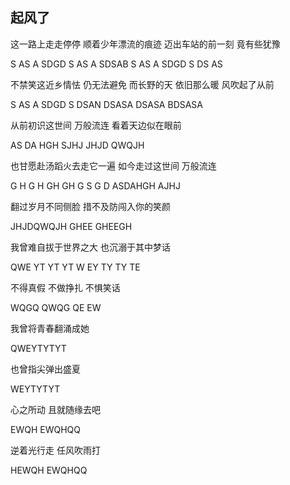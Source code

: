 ## 起风了 

这一路上走走停停 顺着少年漂流的痕迹   迈出车站的前一刻 竟有些犹豫

S AS A SDGD S AS A SDSAB 			 S AS A SDGD S DS AS

不禁笑这近乡情怯 仍无法避免   而长野的天 依旧那么暖  风吹起了从前

S AS A SDGD S DSAN              DSASA DSASA BDSASA

从前初识这世间 万般流连 看着天边似在眼前

AS DA HGH SJHJ JHJD QWQJH

也甘愿赴汤蹈火去走它一遍  如今走过这世间 万般流连

G H G H GH GH G S G D   ASDAHGH AJHJ	

 翻过岁月不同侧脸   措不及防闯入你的笑颜

JHJDQWQJH        GHEE GHEEGH		

我曾难自拔于世界之大   也沉溺于其中梦话

QWE YT YT YT W         EY TY TY TE

不得真假 不做挣扎 不惧笑话

WQGQ QWQG QE   EW

我曾将青春翻涌成她

QWEYTYTYT

也曾指尖弹出盛夏

WEYTYTYT

心之所动 且就随缘去吧

EWQH  EWQHQQ

逆着光行走 任风吹雨打

HEWQH EWQHQQ

